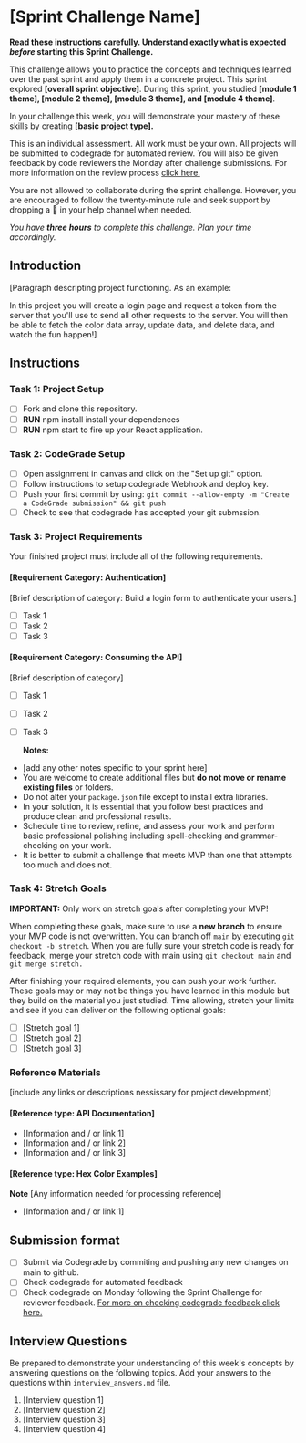 # [Sprint Challenge Name]

**Read these instructions carefully. Understand exactly what is expected _before_ starting this Sprint Challenge.**

This challenge allows you to practice the concepts and techniques learned over the past sprint and apply them in a concrete project. This sprint explored **[overall sprint objective]**. During this sprint, you studied **[module 1 theme], [module 2 theme], [module 3 theme], and [module 4 theme]**.

In your challenge this week, you will demonstrate your mastery of these skills by creating **[basic project type].**

This is an individual assessment. All work must be your own. All projects will be submitted to codegrade for automated review. You will also be given feedback by code reviewers the Monday after challenge submissions. For more information on the review process [click here.](https://www.notion.so/lambdaschool/How-to-View-Feedback-in-CodeGrade-c5147cee220c4044a25de28bcb6bb54a)

You are not allowed to collaborate during the sprint challenge. However, you are encouraged to follow the twenty-minute rule and seek support by dropping a :wave: in your help channel when needed.

_You have **three hours** to complete this challenge. Plan your time accordingly._

## Introduction

[Paragraph descripting project functioning. As an example:

In this project you will create a login page and request a token from the server that you'll use to send all other requests to the server. You will then be able to fetch the color data array, update data, and delete data, and watch the fun happen!]

## Instructions

### Task 1: Project Setup

* [ ] Fork and clone this repository.
* [ ] **RUN** npm install install your dependences
* [ ] **RUN** npm start to fire up your React application.

### Task 2: CodeGrade Setup

* [ ] Open assignment in canvas and click on the "Set up git" option.
* [ ] Follow instructions to setup codegrade Webhook and deploy key.
* [ ] Push your first commit by using: `git commit --allow-empty -m "Create a CodeGrade submission" && git push`
* [ ] Check to see that codegrade has accepted your git submssion.

### Task 3: Project Requirements

 Your finished project must include all of the following requirements.

#### [Requirement Category: Authentication]

  [Brief description of category: Build a login form to authenticate your users.]

* [ ] Task 1
* [ ] Task 2
* [ ] Task 3

#### [Requirement Category: Consuming the API]

  [Brief description of category]

* [ ] Task 1
* [ ] Task 2
* [ ] Task 3

  **Notes:**

* [add any other notes specific to your sprint here]
* You are welcome to create additional files but **do not move or rename existing files** or folders.
* Do not alter your `package.json` file except to install extra libraries.
* In your solution, it is essential that you follow best practices and produce clean and professional results.
* Schedule time to review, refine, and assess your work and perform basic professional polishing including spell-checking and grammar-checking on your work.
* It is better to submit a challenge that meets MVP than one that attempts too much and does not.

### Task 4: Stretch Goals

 **IMPORTANT:** Only work on stretch goals after completing your MVP!

 When completing these goals, make sure to use a **new branch** to ensure your MVP code is not overwritten. You can branch off `main` by executing `git checkout -b stretch`. When you are fully sure your stretch code is ready for feedback, merge your stretch code with main using `git checkout main` and `git merge stretch.`

  After finishing your required elements, you can push your work further. These goals may or may not be things you have learned in this module but they build on the material you just studied. Time allowing, stretch your limits and see if you can deliver on the following optional goals:

* [ ] [Stretch goal 1]
* [ ] [Stretch goal 2]
* [ ] [Stretch goal 3]

### Reference Materials

[include any links or descriptions nessissary for project development]

#### [Reference type: API Documentation]

* [Information and / or link 1]
* [Information and / or link 2]
* [Information and / or link 3]

#### [Reference type: Hex Color Examples]

**Note** [Any information needed for processing reference]

* [Information and / or link 1]

## Submission format

* [ ] Submit via Codegrade by commiting and pushing any new changes on main to github.
* [ ] Check codegrade for automated feedback
* [ ] Check codegrade on Monday following the Sprint Challenge for reviewer feedback. [For more on checking codegrade feedback click here.](https://www.notion.so/lambdaschool/How-to-View-Feedback-in-CodeGrade-c5147cee220c4044a25de28bcb6bb54a)

## Interview Questions

Be prepared to demonstrate your understanding of this week's concepts by answering questions on the following topics. Add your answers to the questions within `interview_answers.md` file.

1. [Interview question 1]
2. [Interview question 2]
3. [Interview question 3]
4. [Interview question 4]
